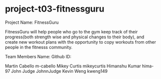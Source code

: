 # project-t03-fitnessguru
Project Name: FitnessGuru

FitnessGuru will help people who go to the gym keep track of their progress(both strength wise and physical changes to their body), and create new workout plans with the opportunity to copy workouts from other people in the fitnesss community.

Team Members
Name:                 Github ID:

Martin Cabello        m-cabello
Mikey Curtis          mikeycurtis
Himanshu Kumar        hima-97
John Judge            JohnnJudge
Kevin Weng            kweng149 
